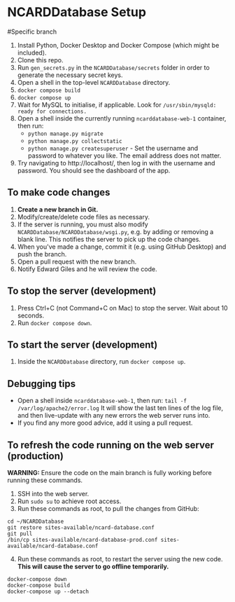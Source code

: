# NCARDDatabase Setup 
#Specific branch
 1. Install Python, Docker Desktop and Docker Compose (which might be included).
 2. Clone this repo.
 3. Run `gen_secrets.py` in the `NCARDDatabase/secrets` folder in order to generate the necessary secret keys.
 4. Open a shell in the top-level `NCARDDatabase` directory.
 5. `docker compose build`
 6. `docker compose up`
 7. Wait for MySQL to initialise, if applicable.
    Look for `/usr/sbin/mysqld: ready for connections.`
 8. Open a shell inside the currently running `ncarddatabase-web-1` container, then run:
    * `python manage.py migrate`
    * `python manage.py collectstatic`
    * `python manage.py createsuperuser` - Set the username and password to whatever you like. The email address does not matter.
 9. Try navigating to http://localhost/, then log in with the username and password. You should see the dashboard of the app.
 
## To make code changes

1. **Create a new branch in Git.**
2. Modify/create/delete code files as necessary.
3. If the server is running, you must also modify `NCARDDatabase/NCARDDatabase/wsgi.py`, e.g. by adding or removing a blank line.
   This notifies the server to pick up the code changes.
4. When you've made a change, commit it (e.g. using GitHub Desktop) and push the branch.
5. Open a pull request with the new branch.
6. Notify Edward Giles and he will review the code.
 
## To stop the server (development)

1. Press Ctrl+C (not Command+C on Mac) to stop the server. Wait about 10 seconds.
2. Run `docker compose down`.

## To start the server (development)

1. Inside the `NCARDDatabase` directory, run `docker compose up`.

## Debugging tips

* Open a shell inside `ncarddatabase-web-1`, then run: `tail -f /var/log/apache2/error.log`
  It will show the last ten lines of the log file, and then live-update with any new errors the web server runs into.
* If you find any more good advice, add it using a pull request.

## To refresh the code running on the web server (production)

**WARNING:** Ensure the code on the main branch is fully working before running these commands.

1. SSH into the web server.
2. Run `sudo su` to achieve root access.
3. Run these commands as root, to pull the changes from GitHub:
```
cd ~/NCARDDatabase
git restore sites-available/ncard-database.conf
git pull
/bin/cp sites-available/ncard-database-prod.conf sites-available/ncard-database.conf
```
4. Run these commands as root, to restart the server using the new code. **This will cause the server to go offline temporarily.**
```
docker-compose down
docker-compose build
docker-compose up --detach
```